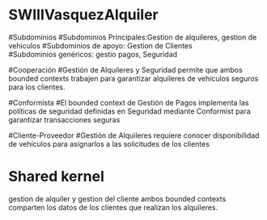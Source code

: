 # SWIIIVasquezAlquiler
#Subdominios 
#Subdominios Principales:Gestion de alquileres, gestion de vehiculos
#Subdominios de apoyo: Gestion de Clientes   
#Subdominios genéricos: gestio pagos, Seguridad

#Cooperación 
#Gestión de Alquileres y Seguridad permite que ambos bounded contexts trabajen para garantizar alquileres de vehículos seguros para los clientes.

#Conformista
#El bounded context de Gestión de Pagos implementa las políticas de seguridad definidas en Seguridad mediante Conformist para garantizar transacciones seguras

#Cliente-Proveedor
#Gestión de Alquileres requiere conocer disponibilidad de vehículos para asignarlos a las solicitudes de los clientes

# Shared kernel
gestion de alquiler y gestion del cliente ambos bounded contexts comparten los datos de los clientes que realizan los alquileres.
